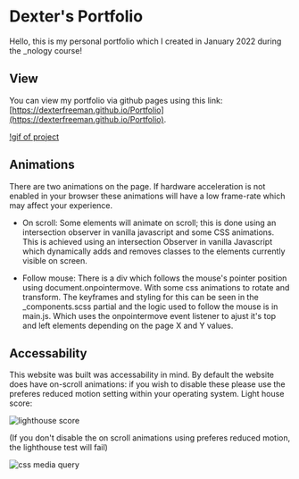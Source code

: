 # Dexter's Portfolio

Hello, this is my personal portfolio which I created in January 2022 during the _nology course!

## View

You can view my portfolio via github pages using this link: [https://dexterfreeman.github.io/Portfolio](https://dexterfreeman.github.io/Portfolio). 

[!gif of project](https://i.ibb.co/BBQyLCW/ezgif-com-video-to-gif.gif)

## Animations
There are two animations on the page. If hardware acceleration is not enabled in your browser these animations will have a low frame-rate which may affect your experience. 

- On scroll: Some elements will animate on scroll; this is done using an intersection observer in vanilla javascript and some CSS animations. This is achieved using an intersection Observer in vanilla Javascript which dynamically adds and removes classes to the elements currently visible on screen. 

- Follow mouse: There is a div which follows the mouse's pointer position using document.onpointermove. With some css animations to rotate and transform.  The keyframes and styling for this can be seen in the _components.scss partial and the logic used to follow the mouse is in main.js. Which uses the onpointermove event listener to ajust it's top and left elements depending on the page X and Y values. 

## Accessability 
This website was built was accessability in mind. By default the website does have on-scroll animations: if you wish to disable these please use the preferes reduced motion setting within your operating system. 
Light house score: 

![lighthouse score](https://i.ibb.co/hHJGcPC/lighthouse-score.jpg)


(If you don't disable the on scroll animations using preferes reduced motion, the lighthouse test will fail)

![css media query](https://i.ibb.co/brYj5TT/carbon.png)

